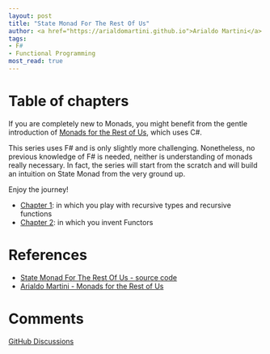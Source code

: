 ```yaml
---
layout: post
title: "State Monad For The Rest Of Us"
author: <a href="https://arialdomartini.github.io">Arialdo Martini</a>
tags:
- F#
- Functional Programming
most_read: true
---
```

<!--more-->
# Table of chapters
If you are completely new to Monads, you might benefit from the gentle
introduction of [Monads for the Rest of Us][monads-for-the-rest-of-us], which uses C#.

This series uses F# and is only slightly more challenging.
Nonetheless, no previous knowledge of F# is needed, neither is
understanding of monads really necessary. In fact, the series will
start from the scratch and will build an intuition on State Monad from
the very ground up.

Enjoy the journey!


* [Chapter 1](state-monad-for-the-rest-of-us-1): in which you play with recursive types and recursive functions
* [Chapter 2](state-monad-for-the-rest-of-us-2): in which you invent Functors

# References

* [State Monad For The Rest Of Us - source code][source-code]
* [Arialdo Martini - Monads for the Rest of Us][monads-for-the-rest-of-us]

[source-code]: https://github.com/arialdomartini/state-monad-for-the-rest-of-us
[monads-for-the-rest-of-us]: https://arialdomartini.github.io/monads-for-the-rest-of-us

# Comments
[GitHub Discussions](https://github.com/arialdomartini/arialdomartini.github.io/discussions/30)
